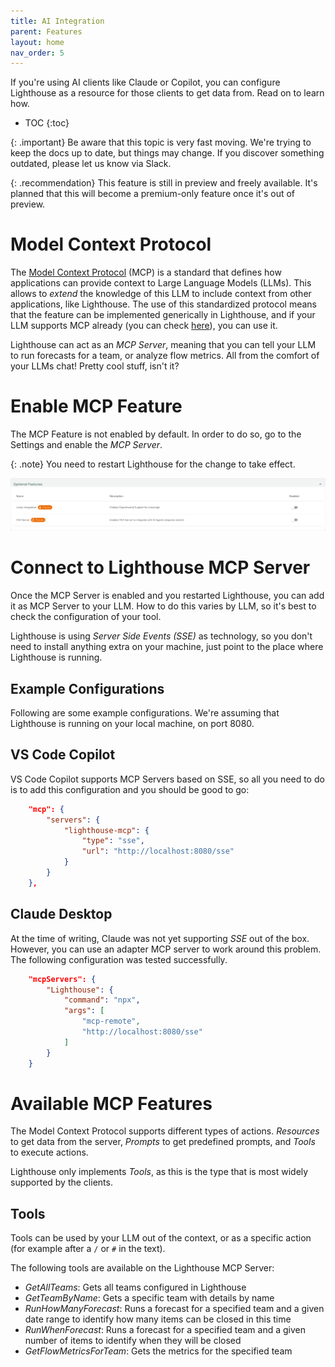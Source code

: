 ```yaml
---
title: AI Integration
parent: Features
layout: home
nav_order: 5
---
```


If you're using AI clients like Claude or Copilot, you can configure Lighthouse as a resource for those clients to get data from. Read on to learn how.

- TOC
{:toc}

{: .important}
Be aware that this topic is very fast moving. We're trying to keep the docs up to date, but things may change. If you discover something outdated, please let us know via Slack.

{: .recommendation}
This feature is still in preview and freely available. It's planned that this will become a premium-only feature once it's out of preview.

# Model Context Protocol
The [Model Context Protocol](https://modelcontextprotocol.io/introduction) (MCP) is a standard that defines how applications can provide context to Large Language Models (LLMs). This allows to *extend* the knowledge of this LLM to include context from other applications, like Lighthouse. The use of this standardized protocol means that the feature can be implemented generically in Lighthouse, and if your LLM supports MCP already (you can check [here](https://modelcontextprotocol.io/clients)), you can use it.

Lighthouse can act as an *MCP Server*, meaning that you can tell your LLM to run forecasts for a team, or analyze flow metrics. All from the comfort of your LLMs chat! Pretty cool stuff, isn't it?

# Enable MCP Feature
The MCP Feature is not enabled by default. In order to do so, go to the Settings and enable the *MCP Server*.

{: .note}
You need to restart Lighthouse for the change to take effect.

![MCP Feature](../../assets/settings/optionalfeatures.png)

# Connect to Lighthouse MCP Server
Once the MCP Server is enabled and you restarted Lighthouse, you can add it as MCP Server to your LLM. How to do this varies by LLM, so it's best to check the configuration of your tool.

Lighthouse is using *Server Side Events (SSE)* as technology, so you don't need to install anything extra on your machine, just point to the place where Lighthouse is running.

## Example Configurations
Following are some example configurations. We're assuming that Lighthouse is running on your local machine, on port 8080.

## VS Code Copilot
VS Code Copilot supports MCP Servers based on SSE, so all you need to do is to add this configuration and you should be good to go:

```json
    "mcp": {
        "servers": {
            "lighthouse-mcp": {
                "type": "sse",
                "url": "http://localhost:8080/sse"
            }
        }
    },
```

## Claude Desktop
At the time of writing, Claude was not yet supporting *SSE* out of the box. However, you can use an adapter MCP server to work around this problem. The following configuration was tested successfully.

```json
    "mcpServers": {
        "Lighthouse": {
            "command": "npx",
            "args": [
                "mcp-remote",
                "http://localhost:8080/sse"
            ]
        }
    }
```

# Available MCP Features
The Model Context Protocol supports different types of actions. *Resources* to get data from the server, *Prompts* to get predefined prompts, and *Tools* to execute actions.

Lighthouse only implements *Tools*, as this is the type that is most widely supported by the clients.

## Tools
Tools can be used by your LLM out of the context, or as a specific action (for example after a `/` or `#` in the text).

The following tools are available on the Lighthouse MCP Server:

- *GetAllTeams*: Gets all teams configured in Lighthouse
- *GetTeamByName*: Gets a specific team with details by name
- *RunHowManyForecast*: Runs a forecast for a specified team and a given date range to identify how many items can be closed in this time
- *RunWhenForecast*: Runs a forecast for a specified team and a given number of items to identify when they will be closed
- *GetFlowMetricsForTeam*: Gets the metrics for the specified team